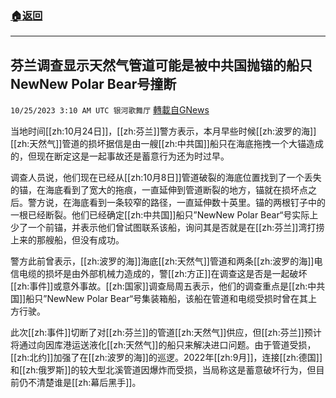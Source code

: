 ###  [:house:返回](README.md)
---


## 芬兰调查显示天然气管道可能是被中共国抛锚的船只NewNew Polar Bear号撞断
`10/25/2023 3:10 AM UTC 银河歌舞厅` [轉載自GNews](https://gnews.org/articles/1877057)

当地时间[[zh:10月24日]]，[[zh:芬兰]]警方表示，本月早些时候[[zh:波罗的海]][[zh:天然气]]管道的损坏据信是由一艘[[zh:中共国]]船只在海底拖拽一个大锚造成的，但现在断定这是一起事故还是蓄意行为还为时过早。

调查人员说，他们现在已经从[[zh:10月8日]]管道破裂的海底位置找到了一个丢失的锚，在海底看到了宽大的拖痕，一直延伸到管道断裂的地方，锚就在损坏点之后。警方说，在海底看到一条较窄的路径，一直延伸数十英里。锚的两根钉子中的一根已经断裂。他们已经确定[[zh:中共国]]船只”NewNew Polar Bear“号实际上少了一个前锚，并表示他们曾试图联系该船，询问其是否就是在[[zh:芬兰]]湾打捞上来的那艘船，但没有成功。

警方此前曾表示，[[zh:波罗的海]]海底[[zh:天然气]]管道和两条[[zh:波罗的海]]电信电缆的损坏是由外部机械力造成的，警[[zh:方正]]在调查这是否是一起破坏[[zh:事件]]或意外事故。[[zh:国家]]调查局周五表示，他们的调查重点是[[zh:中共国]]船只”NewNew Polar Bear“号集装箱船，该船在管道和电缆受损时曾在其上方行驶。

此次[[zh:事件]]切断了对[[zh:芬兰]]的管道[[zh:天然气]]供应，但[[zh:芬兰]]预计将通过向因库港运送液化[[zh:天然气]]的船只来解决进口问题。由于管道受损，[[zh:北约]]加强了在[[zh:波罗的海]]的巡逻。2022年[[zh:9月]]，连接[[zh:德国]]和[[zh:俄罗斯]]的较大型北溪管道因爆炸而受损，当局称这是蓄意破坏行为，但目前仍不清楚谁是[[zh:幕后黑手]]。


